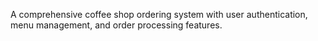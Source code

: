 A comprehensive coffee shop ordering system with user authentication, menu management, and order processing features.
